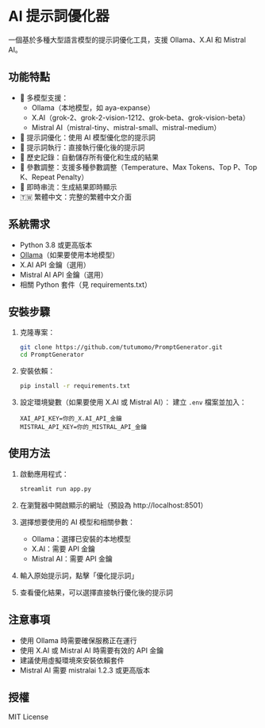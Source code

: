 # AI 提示詞優化器

一個基於多種大型語言模型的提示詞優化工具，支援 Ollama、X.AI 和 Mistral AI。

## 功能特點

- 🤖 多模型支援：
  - Ollama（本地模型，如 aya-expanse）
  - X.AI（grok-2、grok-2-vision-1212、grok-beta、grok-vision-beta）
  - Mistral AI（mistral-tiny、mistral-small、mistral-medium）
- 🔄 提示詞優化：使用 AI 模型優化您的提示詞
- 🎯 提示詞執行：直接執行優化後的提示詞
- 💾 歷史記錄：自動儲存所有優化和生成的結果
- 🔧 參數調整：支援多種參數調整（Temperature、Max Tokens、Top P、Top K、Repeat Penalty）
- 🤖 即時串流：生成結果即時顯示
- 🇹🇼 繁體中文：完整的繁體中文介面

## 系統需求

- Python 3.8 或更高版本
- [Ollama](https://ollama.ai/)（如果要使用本地模型）
- X.AI API 金鑰（選用）
- Mistral AI API 金鑰（選用）
- 相關 Python 套件（見 requirements.txt）

## 安裝步驟

1. 克隆專案：
    ```bash
    git clone https://github.com/tutumomo/PromptGenerator.git
    cd PromptGenerator
    ```

2. 安裝依賴：
    ```bash
    pip install -r requirements.txt
    ```

3. 設定環境變數（如果要使用 X.AI 或 Mistral AI）：
    建立 `.env` 檔案並加入：
    ```env
    XAI_API_KEY=你的_X.AI_API_金鑰
    MISTRAL_API_KEY=你的_MISTRAL_API_金鑰
    ```

## 使用方法

1. 啟動應用程式：
    ```bash
    streamlit run app.py
    ```

2. 在瀏覽器中開啟顯示的網址（預設為 http://localhost:8501）

3. 選擇想要使用的 AI 模型和相關參數：
   - Ollama：選擇已安裝的本地模型
   - X.AI：需要 API 金鑰
   - Mistral AI：需要 API 金鑰

4. 輸入原始提示詞，點擊「優化提示詞」

5. 查看優化結果，可以選擇直接執行優化後的提示詞

## 注意事項

- 使用 Ollama 時需要確保服務正在運行
- 使用 X.AI 或 Mistral AI 時需要有效的 API 金鑰
- 建議使用虛擬環境來安裝依賴套件
- Mistral AI 需要 mistralai 1.2.3 或更高版本

## 授權

MIT License

